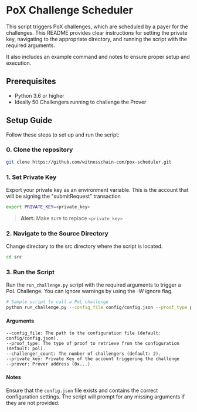 # PoX Challenge Scheduler

This script triggers PoX challenges, which are scheduled by a payer for the challenges. 
This README provides clear instructions for setting the private key, navigating to the appropriate directory, and running the script with the required arguments. 

It also includes an example command and notes to ensure proper setup and execution.


## Prerequisites

- Python 3.6 or higher
- Ideally 50 Challengers running to challenge the Prover

## Setup Guide

Follow these steps to set up and run the script:

### 0. Clone the repository
```sh
git clone https://github.com/witnesschain-com/pox-scheduler.git
```

### 1. Set Private Key

Export your private key as an environment variable. This is the account that will be signing the "submitRequest" transaction

```sh
export PRIVATE_KEY=<private_key>
```
> **Alert:** Make sure to replace `<private_key>`

### 2. Navigate to the Source Directory
Change directory to the src directory where the script is located.
```sh
cd src
```

### 3. Run the Script
Run the ```run_challenge.py``` script with the required arguments to trigger a PoL Challenge. You can ignore warnings by using the -W ignore flag.

```sh
# Sample script to call a PoL challenge
python run_challenge.py --config_file config/config.json --proof_type pol --challenger_count 1 --private_key $PRIVATE_KEY --prover <PROVER_ADDRESS_TO_RUN_CHALLENGE_FOR>
```
#### Arguments
    --config_file: The path to the configuration file (default: config/config.json).
    --proof_type: The type of proof to retrieve from the configuration (default: pol).
    --challenger_count: The number of challengers (default: 2).
    --private_key: Private Key of the account triggering the challenge
    --prover: Prover address (0x...)

#### Notes
Ensure that the ```config.json``` file exists and contains the correct configuration settings.
The script will prompt for any missing arguments if they are not provided.